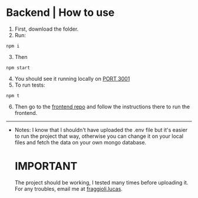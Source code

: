 # Backend | How to use

1) First, download the folder.
2) Run:
```
npm i
```
3) Then
```
npm start
```
4) You should see it running locally on [PORT 3001](localhost:3001)
5) To run tests:
```
npm t
```
6) Then go to the [frontend repo](https://github.com/lfraggioli/frontend-sw) and follow the instructions there to run the frontend.
---

* Notes: I know that I shouldn't have uploaded the .env file but it's easier to run the project that way, otherwise you can change it on your local files and fetch the data on your own mongo database.

  # IMPORTANT

  The project should be working, I tested many times before uploading it. For any troubles, email me at [fraggioli.lucas](mailto:fraggioli.lucas@gmail.com).
